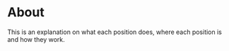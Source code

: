# About
This is an explanation on what each position does, where each position is and how they work.
